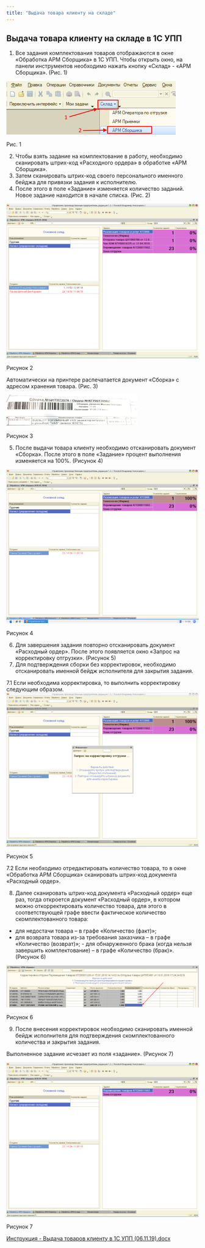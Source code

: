 ```yaml
---
title: "Выдача товара клиенту на складе"
---
```


## Выдача товара клиенту на складе в 1С УПП

1.  Все задания комплектования товаров отображаются в окне «Обработка АРМ Сборщика» в 1С УПП. Чтобы открыть окно, на панели инструментов необходимо нажать кнопку «Склад» - «АРМ Сборщика». (Рис. 1)

![](KBO/_attach/lu224723662bt_tmp_9c97e841c09e8fde.png)

Рис. 1

2.  Чтобы взять задание на комплектование в работу, необходимо сканировать штрих-код «Расходного ордера» в обработке «АРМ Сборщика».
3.  Затем сканировать штрих-код своего персонального именного бейджа для привязки задания к исполнителю.
4.  После этого в поле «Задание» изменяется количество заданий. Новое задание находится в начале списка. (Рис. 2)

![](KBO/_attach/lu224723662bt_tmp_1d3fda6b10417f12.png)

Рисунок 2

Автоматически на принтере распечатается документ «Сборка» с адресом хранения товара. (Рис. 3)

![](KBO/_attach/Pasted%20image%2020221123145948.png)

Рисунок 3

5.  После выдачи товара клиенту необходимо отсканировать документ «Сборка». После этого в поле «Задание» процент выполнения изменяется на 100%. (Рисунок 4)    

![](KBO/_attach/lu224723662bt_tmp_8fd91a0b5acd9de7.png)

Рисунок 4

6.  Для завершения задания повторно отсканировать документ «Расходный ордер». После этого появляется окно «Запрос на корректировку отгрузки». (Рисунок 5)   
7.  Для подтверждения сборки без корректировок, необходимо отсканировать именной бейдж исполнителя для закрытия задания.

7.1 Если необходима корректировка, то выполнить корректировку следующим образом.
![](KBO/_attach/lu224723662bt_tmp_8946c1fbfe47cf74.png)

Рисунок 5

7.2 Если необходимо отредактировать количество товара, то в окне «Обработка АРМ Сборщика» сканировать штрих-код документа «Расходный ордер».   

8.  Далее сканировать штрих-код документа «Расходный ордер» еще раз, тогда откроется документ «Расходный ордер», в котором можно откорректировать количество товара, для этого в соответствующей графе ввести фактическое количество скомплектованного товара:
- для недостачи товара – в графе «Количество (факт)»;
- для возврата товара из-за требования заказчика – в графе «Количество (возврат)»;
- для обнаруженного брака (когда нельзя завершить комплектование) – в графе «Количество (брак)». (Рисунок 6)

![](KBO/_attach/lu224723662bt_tmp_7991c86da264d871.png)

Рисунок 6

9.  После внесения корректировок необходимо сканировать именной бейдж исполнителя для подтверждения скомплектованного количества и закрытия задания.

Выполненное задание исчезает из поля «задание». (Рисунок 7)

![](KBO/_attach/lu224723662bt_tmp_cafb5d17fa5bc294.png)

Рисунок 7

[Инструкция - Выдача товаров клиенту в 1С УПП (06.11.19).docx](KBO/_attach/Инструкция%20-%20Выдача%20товаров%20клиенту%20в%201С%20УПП%20(06.11.19).docx)